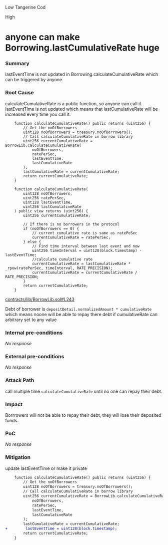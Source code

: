 Low Tangerine Cod

High

# anyone can make Borrowing.lastCumulativeRate huge

### Summary

lastEventTime is not updated in Borrowing.calculateCumulativeRate which can be triggered by anyone.

### Root Cause

calculateCumulativeRate is a public function, so anyone can call it. lastEventTime is not updated which means that lastCumulativeRate will be increased every time you call it.

```solidity
    function calculateCumulativeRate() public returns (uint256) {
        // Get the noOfBorrowers
        uint128 noOfBorrowers = treasury.noOfBorrowers();
        // Call calculateCumulativeRate in borrow library
        uint256 currentCumulativeRate = BorrowLib.calculateCumulativeRate(
            noOfBorrowers,
            ratePerSec,
            lastEventTime,
            lastCumulativeRate
        );
        lastCumulativeRate = currentCumulativeRate;
        return currentCumulativeRate;
    }

    function calculateCumulativeRate(
        uint128 noOfBorrowers,
        uint256 ratePerSec,
        uint128 lastEventTime,
        uint256 lastCumulativeRate
    ) public view returns (uint256) {
        uint256 currentCumulativeRate;

        // If there is no borrowers in the protocol
        if (noOfBorrowers == 0) {
            // current cumulative rate is same as ratePeSec
            currentCumulativeRate = ratePerSec;
        } else {
            // Find time interval between last event and now
            uint256 timeInterval = uint128(block.timestamp) - lastEventTime;
            //calculate cumulative rate
            currentCumulativeRate = lastCumulativeRate * _rpow(ratePerSec, timeInterval, RATE_PRECISION);
            currentCumulativeRate = currentCumulativeRate / RATE_PRECISION;
        }
        return currentCumulativeRate;
    }

```
[contracts/lib/BorrowLib.sol#L243](https://github.com/sherlock-audit/2024-11-autonomint/blob/main/Blockchain/Blockchian/contracts/lib/BorrowLib.sol#L243)

Debt of borrower is `depositDetail.normalizedAmount * cumulativeRate` which means noone will be able to repay there debt if cumulativeRate can arbitrary set to any value
### Internal pre-conditions

_No response_

### External pre-conditions

_No response_

### Attack Path

call multiple time `calculateCumulativeRate` until no one can repay their debt.

### Impact

Borrrowers will not be able to repay their debt, they will lose their deposited funds.

### PoC

_No response_

### Mitigation
update lastEventTime or make it private
```diff
    function calculateCumulativeRate() public returns (uint256) {
        // Get the noOfBorrowers
        uint128 noOfBorrowers = treasury.noOfBorrowers();
        // Call calculateCumulativeRate in borrow library
        uint256 currentCumulativeRate = BorrowLib.calculateCumulativeRate(
            noOfBorrowers,
            ratePerSec,
            lastEventTime,
            lastCumulativeRate
        );
        lastCumulativeRate = currentCumulativeRate;
+        lastEventTime = uint128(block.timestamp);
        return currentCumulativeRate;
    }

```
